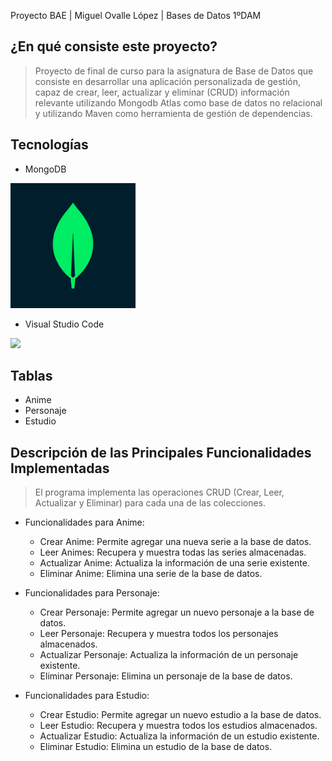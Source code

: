 <div align = “justify">

Proyecto BAE | Miguel Ovalle López | Bases de Datos 1ºDAM

## ¿En qué consiste este proyecto?
>Proyecto de final de curso para la asignatura de Base de Datos que consiste en desarrollar una aplicación personalizada de gestión, capaz de crear, leer, actualizar y eliminar (CRUD) información relevante utilizando Mongodb Atlas como base de datos no relacional y utilizando Maven como herramienta de gestión de dependencias.

## Tecnologías

- MongoDB

<img src="img/mongo.png" width="200"/>

- Visual Studio Code

<img src="img/code.png" width="200"/>


## Tablas

- Anime
- Personaje
- Estudio


## Descripción de las Principales Funcionalidades Implementadas
>El programa implementa las operaciones CRUD (Crear, Leer, Actualizar y Eliminar) para cada una de las colecciones.

- Funcionalidades para Anime:
  - Crear Anime: Permite agregar una nueva serie a la base de datos.
  - Leer Animes: Recupera y muestra todas las series almacenadas.
  - Actualizar Anime: Actualiza la información de una serie existente.
  - Eliminar Anime: Elimina una serie de la base de datos.
    
- Funcionalidades para Personaje:
  - Crear Personaje: Permite agregar un nuevo personaje a la base de datos.
  - Leer Personaje: Recupera y muestra todos los personajes almacenados.
  - Actualizar Personaje: Actualiza la información de un personaje existente.
  - Eliminar Personaje: Elimina un personaje de la base de datos.
    
- Funcionalidades para Estudio:
  - Crear Estudio: Permite agregar un nuevo estudio a la base de datos.
  - Leer Estudio: Recupera y muestra todos los estudios almacenados.
  - Actualizar Estudio: Actualiza la información de un estudio existente.
  - Eliminar Estudio: Elimina un estudio de la base de datos.  
</div>
